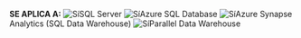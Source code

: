 <Token>**SE APLICA A:** ![Sí](media/yes-icon.png)SQL Server ![Sí](media/yes-icon.png)Azure SQL Database ![Sí](media/yes-icon.png)Azure Synapse Analytics (SQL Data Warehouse) ![Sí](media/yes-icon.png)Parallel Data Warehouse </Token>

